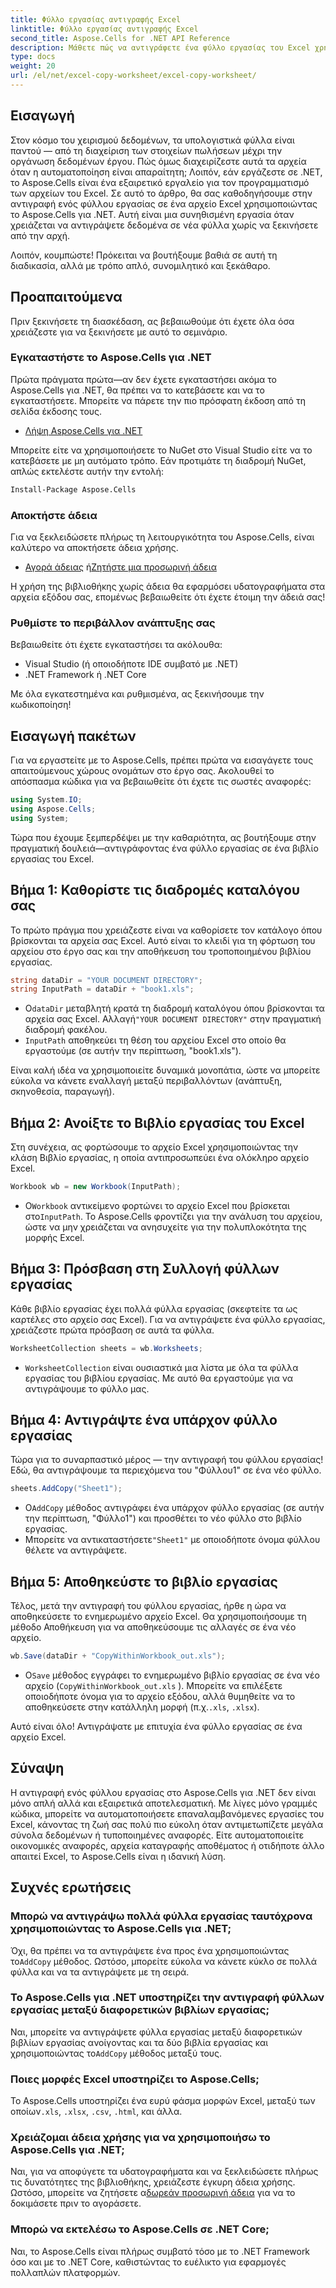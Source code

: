 ```yaml
---
title: Φύλλο εργασίας αντιγραφής Excel
linktitle: Φύλλο εργασίας αντιγραφής Excel
second_title: Aspose.Cells for .NET API Reference
description: Μάθετε πώς να αντιγράφετε ένα φύλλο εργασίας του Excel χρησιμοποιώντας το Aspose.Cells για .NET με αυτόν τον εύκολο στη χρήση οδηγό βήμα προς βήμα. Ιδανικό για προγραμματιστές .NET που θέλουν να αυτοματοποιήσουν εργασίες του Excel.
type: docs
weight: 20
url: /el/net/excel-copy-worksheet/excel-copy-worksheet/
---
```

## Εισαγωγή

Στον κόσμο του χειρισμού δεδομένων, τα υπολογιστικά φύλλα είναι παντού — από τη διαχείριση των στοιχείων πωλήσεων μέχρι την οργάνωση δεδομένων έργου. Πώς όμως διαχειρίζεστε αυτά τα αρχεία όταν η αυτοματοποίηση είναι απαραίτητη; Λοιπόν, εάν εργάζεστε σε .NET, το Aspose.Cells είναι ένα εξαιρετικό εργαλείο για τον προγραμματισμό των αρχείων του Excel. Σε αυτό το άρθρο, θα σας καθοδηγήσουμε στην αντιγραφή ενός φύλλου εργασίας σε ένα αρχείο Excel χρησιμοποιώντας το Aspose.Cells για .NET. Αυτή είναι μια συνηθισμένη εργασία όταν χρειάζεται να αντιγράψετε δεδομένα σε νέα φύλλα χωρίς να ξεκινήσετε από την αρχή.

Λοιπόν, κουμπώστε! Πρόκειται να βουτήξουμε βαθιά σε αυτή τη διαδικασία, αλλά με τρόπο απλό, συνομιλητικό και ξεκάθαρο.

## Προαπαιτούμενα

Πριν ξεκινήσετε τη διασκέδαση, ας βεβαιωθούμε ότι έχετε όλα όσα χρειάζεστε για να ξεκινήσετε με αυτό το σεμινάριο.

### Εγκαταστήστε το Aspose.Cells για .NET
Πρώτα πράγματα πρώτα—αν δεν έχετε εγκαταστήσει ακόμα το Aspose.Cells για .NET, θα πρέπει να το κατεβάσετε και να το εγκαταστήσετε. Μπορείτε να πάρετε την πιο πρόσφατη έκδοση από τη σελίδα έκδοσης τους.

- [Λήψη Aspose.Cells για .NET](https://releases.aspose.com/cells/net/)

Μπορείτε είτε να χρησιμοποιήσετε το NuGet στο Visual Studio είτε να το κατεβάσετε με μη αυτόματο τρόπο. Εάν προτιμάτε τη διαδρομή NuGet, απλώς εκτελέστε αυτήν την εντολή:

```bash
Install-Package Aspose.Cells
```

### Αποκτήστε άδεια
Για να ξεκλειδώσετε πλήρως τη λειτουργικότητα του Aspose.Cells, είναι καλύτερο να αποκτήσετε άδεια χρήσης.

- [Αγορά άδειας](https://purchase.aspose.com/buy) ή[Ζητήστε μια προσωρινή άδεια](https://purchase.aspose.com/temporary-license/)

Η χρήση της βιβλιοθήκης χωρίς άδεια θα εφαρμόσει υδατογραφήματα στα αρχεία εξόδου σας, επομένως βεβαιωθείτε ότι έχετε έτοιμη την άδειά σας!

### Ρυθμίστε το περιβάλλον ανάπτυξης σας
Βεβαιωθείτε ότι έχετε εγκαταστήσει τα ακόλουθα:
- Visual Studio (ή οποιοδήποτε IDE συμβατό με .NET)
- .NET Framework ή .NET Core

Με όλα εγκατεστημένα και ρυθμισμένα, ας ξεκινήσουμε την κωδικοποίηση!

## Εισαγωγή πακέτων

Για να εργαστείτε με το Aspose.Cells, πρέπει πρώτα να εισαγάγετε τους απαιτούμενους χώρους ονομάτων στο έργο σας. Ακολουθεί το απόσπασμα κώδικα για να βεβαιωθείτε ότι έχετε τις σωστές αναφορές:

```csharp
using System.IO;
using Aspose.Cells;
using System;
```

Τώρα που έχουμε ξεμπερδέψει με την καθαριότητα, ας βουτήξουμε στην πραγματική δουλειά—αντιγράφοντας ένα φύλλο εργασίας σε ένα βιβλίο εργασίας του Excel.

## Βήμα 1: Καθορίστε τις διαδρομές καταλόγου σας
Το πρώτο πράγμα που χρειάζεστε είναι να καθορίσετε τον κατάλογο όπου βρίσκονται τα αρχεία σας Excel. Αυτό είναι το κλειδί για τη φόρτωση του αρχείου στο έργο σας και την αποθήκευση του τροποποιημένου βιβλίου εργασίας.

```csharp
string dataDir = "YOUR DOCUMENT DIRECTORY";
string InputPath = dataDir + "book1.xls";
```

-  Ο`dataDir` μεταβλητή κρατά τη διαδρομή καταλόγου όπου βρίσκονται τα αρχεία σας Excel. Αλλαγή`"YOUR DOCUMENT DIRECTORY"` στην πραγματική διαδρομή φακέλου.
- `InputPath` αποθηκεύει τη θέση του αρχείου Excel στο οποίο θα εργαστούμε (σε αυτήν την περίπτωση, "book1.xls").

Είναι καλή ιδέα να χρησιμοποιείτε δυναμικά μονοπάτια, ώστε να μπορείτε εύκολα να κάνετε εναλλαγή μεταξύ περιβαλλόντων (ανάπτυξη, σκηνοθεσία, παραγωγή).

## Βήμα 2: Ανοίξτε το Βιβλίο εργασίας του Excel
Στη συνέχεια, ας φορτώσουμε το αρχείο Excel χρησιμοποιώντας την κλάση Βιβλίο εργασίας, η οποία αντιπροσωπεύει ένα ολόκληρο αρχείο Excel.

```csharp
Workbook wb = new Workbook(InputPath);
```

-  Ο`Workbook` αντικείμενο φορτώνει το αρχείο Excel που βρίσκεται στο`InputPath`. Το Aspose.Cells φροντίζει για την ανάλυση του αρχείου, ώστε να μην χρειάζεται να ανησυχείτε για την πολυπλοκότητα της μορφής Excel.

## Βήμα 3: Πρόσβαση στη Συλλογή φύλλων εργασίας
Κάθε βιβλίο εργασίας έχει πολλά φύλλα εργασίας (σκεφτείτε τα ως καρτέλες στο αρχείο σας Excel). Για να αντιγράψετε ένα φύλλο εργασίας, χρειάζεστε πρώτα πρόσβαση σε αυτά τα φύλλα.

```csharp
WorksheetCollection sheets = wb.Worksheets;
```

- `WorksheetCollection` είναι ουσιαστικά μια λίστα με όλα τα φύλλα εργασίας του βιβλίου εργασίας. Με αυτό θα εργαστούμε για να αντιγράψουμε το φύλλο μας.

## Βήμα 4: Αντιγράψτε ένα υπάρχον φύλλο εργασίας
Τώρα για το συναρπαστικό μέρος — την αντιγραφή του φύλλου εργασίας! Εδώ, θα αντιγράψουμε τα περιεχόμενα του "Φύλλου1" σε ένα νέο φύλλο.

```csharp
sheets.AddCopy("Sheet1");
```

-  Ο`AddCopy` μέθοδος αντιγράφει ένα υπάρχον φύλλο εργασίας (σε αυτήν την περίπτωση, "Φύλλο1") και προσθέτει το νέο φύλλο στο βιβλίο εργασίας.
-  Μπορείτε να αντικαταστήσετε`"Sheet1"` με οποιοδήποτε όνομα φύλλου θέλετε να αντιγράψετε.

## Βήμα 5: Αποθηκεύστε το βιβλίο εργασίας
Τέλος, μετά την αντιγραφή του φύλλου εργασίας, ήρθε η ώρα να αποθηκεύσετε το ενημερωμένο αρχείο Excel. Θα χρησιμοποιήσουμε τη μέθοδο Αποθήκευση για να αποθηκεύσουμε τις αλλαγές σε ένα νέο αρχείο.

```csharp
wb.Save(dataDir + "CopyWithinWorkbook_out.xls");
```

-  Ο`Save` μέθοδος εγγράφει το ενημερωμένο βιβλίο εργασίας σε ένα νέο αρχείο (`CopyWithinWorkbook_out.xls` ). Μπορείτε να επιλέξετε οποιοδήποτε όνομα για το αρχείο εξόδου, αλλά θυμηθείτε να το αποθηκεύσετε στην κατάλληλη μορφή (π.χ.`.xls`, `.xlsx`).

Αυτό είναι όλο! Αντιγράψατε με επιτυχία ένα φύλλο εργασίας σε ένα αρχείο Excel.

## Σύναψη

Η αντιγραφή ενός φύλλου εργασίας στο Aspose.Cells για .NET δεν είναι μόνο απλή αλλά και εξαιρετικά αποτελεσματική. Με λίγες μόνο γραμμές κώδικα, μπορείτε να αυτοματοποιήσετε επαναλαμβανόμενες εργασίες του Excel, κάνοντας τη ζωή σας πολύ πιο εύκολη όταν αντιμετωπίζετε μεγάλα σύνολα δεδομένων ή τυποποιημένες αναφορές. Είτε αυτοματοποιείτε οικονομικές αναφορές, αρχεία καταγραφής αποθέματος ή οτιδήποτε άλλο απαιτεί Excel, το Aspose.Cells είναι η ιδανική λύση.

## Συχνές ερωτήσεις

### Μπορώ να αντιγράψω πολλά φύλλα εργασίας ταυτόχρονα χρησιμοποιώντας το Aspose.Cells για .NET;
 Όχι, θα πρέπει να τα αντιγράψετε ένα προς ένα χρησιμοποιώντας το`AddCopy` μέθοδος. Ωστόσο, μπορείτε εύκολα να κάνετε κύκλο σε πολλά φύλλα και να τα αντιγράψετε με τη σειρά.

### Το Aspose.Cells για .NET υποστηρίζει την αντιγραφή φύλλων εργασίας μεταξύ διαφορετικών βιβλίων εργασίας;
 Ναι, μπορείτε να αντιγράψετε φύλλα εργασίας μεταξύ διαφορετικών βιβλίων εργασίας ανοίγοντας και τα δύο βιβλία εργασίας και χρησιμοποιώντας το`AddCopy` μέθοδος μεταξύ τους.

### Ποιες μορφές Excel υποστηρίζει το Aspose.Cells;
Το Aspose.Cells υποστηρίζει ένα ευρύ φάσμα μορφών Excel, μεταξύ των οποίων`.xls`, `.xlsx`, `.csv`, `.html`, και άλλα.

### Χρειάζομαι άδεια χρήσης για να χρησιμοποιήσω το Aspose.Cells για .NET;
 Ναι, για να αποφύγετε τα υδατογραφήματα και να ξεκλειδώσετε πλήρως τις δυνατότητες της βιβλιοθήκης, χρειάζεστε έγκυρη άδεια χρήσης. Ωστόσο, μπορείτε να ζητήσετε α[δωρεάν προσωρινή άδεια](https://purchase.aspose.com/temporary-license) για να το δοκιμάσετε πριν το αγοράσετε.

### Μπορώ να εκτελέσω το Aspose.Cells σε .NET Core;
Ναι, το Aspose.Cells είναι πλήρως συμβατό τόσο με το .NET Framework όσο και με το .NET Core, καθιστώντας το ευέλικτο για εφαρμογές πολλαπλών πλατφορμών.